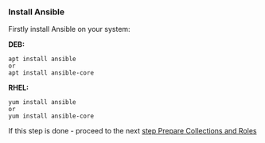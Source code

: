 ### Install Ansible

Firstly install Ansible on your system:

**DEB:**
```
apt install ansible
or
apt install ansible-core
```

**RHEL:**
```
yum install ansible
or
yum install ansible-core
```

If this step is done - proceed to the next [step Prepare Collections and Roles](02-prepare-collections-and-roles.md)
